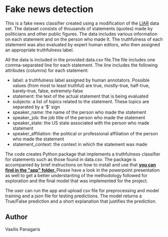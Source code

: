 # Fake news detection

This is a fake news classifier created using a modification of the [LIAR](https://paperswithcode.com/dataset/liar) data set. The dataset consists of thousands of statements (quotes) made by politicians and other public figures. The data includes various information on each statement and on the person who made It. The truthfulness of each statement was also evaluated by expert human editors, who then assigned an appropriate truthfulness label.

All the data is included in the provided data.csv file.The file includes one comma-separated line for each statement. The line includes the following attributes (columns) for each statement:
* label: a truthfulness label assigned by human annotators. Possible values (from most to least truthful) are true, mostly-true, half-true, barely-true, false, extremely-false
* statement: the text of the actual statement that is being evaluated
* subjects: a list of topics related to the statement. These topics are separated by a ‘$’ sign
* speaker_name: the name of the person who made the statement
* speaker_job: the job title of the person who made the statement
* speaker_state: the US state associated with the person who made statement
* speaker_affiliation: the political or professional affiliation of the person who made the statement
* statement_context: the context in which the statement was made 

The code creates Python package that implements a truthfulness classifier for statements such as those found in data.csv. The package is accompanied by brief instructions on how to install and use that **<u>you can find in the "app" folder. </u>** Please have a look in the powerpoint presentation as well to get a better understanting of the methodology followed for exploration and the final model that was implemented for the project.

The user can run the app and upload csv file for preprocessing and model training and a json file for testing predictions. The model returns a True/False prediction and a short explanation that justifies the prediction.


## Author

Vasilis Panagaris
